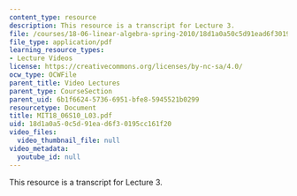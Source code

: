 ```yaml
---
content_type: resource
description: This resource is a transcript for Lecture 3.
file: /courses/18-06-linear-algebra-spring-2010/18d1a0a50c5d91ead6f30195cc161f20_MIT18_06S10_L03.pdf
file_type: application/pdf
learning_resource_types:
- Lecture Videos
license: https://creativecommons.org/licenses/by-nc-sa/4.0/
ocw_type: OCWFile
parent_title: Video Lectures
parent_type: CourseSection
parent_uid: 6b1f6624-5736-6951-bfe8-5945521b0299
resourcetype: Document
title: MIT18_06S10_L03.pdf
uid: 18d1a0a5-0c5d-91ea-d6f3-0195cc161f20
video_files:
  video_thumbnail_file: null
video_metadata:
  youtube_id: null
---
```

This resource is a transcript for Lecture 3.